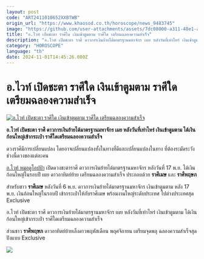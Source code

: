 ```yaml
---
layout: post
code: "ART2411010652XXBTWB"
origin_url: "https://www.khaosod.co.th/horoscope/news_9483745"
image: "https://github.com/user-attachments/assets/7dc08000-a311-48e1-a0fa-be6367c4c869"
title: "อ.ไวท์ เปิดชะตา ราศีใด เงินเข้าตูมตาม ราศีใด เตรียมฉลองความสำเร็จ"
description: "อ.ไวท์ เปิดชะตา ราศี ดาวการเงินย้ายได้มาตรฐานมหาจักร เผย หลังวันที่เท่าไหร่ เงินเข้าตูมตาม ได้เงินก้อนใหญ่เข้ากระเป๋า ราศีใดเตรียมฉลองความสำเร็จ "
category: "HOROSCOPE"
language: "th"
date: 2024-11-01T14:45:26.080Z
---
```


# อ.ไวท์ เปิดชะตา ราศีใด เงินเข้าตูมตาม ราศีใด เตรียมฉลองความสำเร็จ

[![อ.ไวท์ เปิดชะตา ราศีใด เงินเข้าตูมตาม ราศีใด เตรียมฉลองความสำเร็จ](https://www.khaosod.co.th/wpapp/uploads/2024/10/Zodiac-horoscope.jpg "อ.ไวท์ เปิดชะตา ราศีใด เงินเข้าตูมตาม ราศีใด เตรียมฉลองความสำเร็จ")](https://www.khaosod.co.th/wpapp/uploads/2024/10/Zodiac-horoscope.jpg)

**อ.ไวท์ เปิดชะตา ราศี ดาวการเงินย้ายได้มาตรฐานมหาจักร เผย หลังวันที่เท่าไหร่ เงินเข้าตูมตาม ได้เงินก้อนใหญ่เข้ากระเป๋า ราศีใดเตรียมฉลองความสำเร็จ**

ดวงราศีมีการเปลี่ยนแปลง โดยอาจเปลี่ยนแปลงทั้งในทางที่ดีและเปลี่ยนแปลงในทาง ที่ต้องระมัดระวังช่วงนี้ดวงของแต่ละคน

[อ.ไวท์ หมอดูโอปป้า](https://www.facebook.com/photo?fbid=963901118464255&set=a.204741691046872&locale=th_TH) เปิดดวงชะตาราศี ดาวการเงินย้ายได้มาตรฐานมหาจักร หลังวันที่ 17 พ.ย. ได้เงินก้อนใหญ่ในรอบปี เผย ดาวอาทิตย์ย้าย เตรียมฉลองความสำเร็จ ประกอบด้วย **ราศีเมษ** และ **ราศีพฤษภ**

สำหรับชาว **ราศีเมษ** หลังวันที่ 6 พ.ย. ดาวการเงินย้ายได้มาตรฐานมหาจักร เงินเข้าตูมตาม หลัง 17 พ.ย. เงินก้อนใหญ่ในรอบปี เข้ากระเป๋าให้กับราศีเมษ พร้อมงานใหญ่ระดับประเทศ ไปต่างประเทศสุด Exclusive

อ.ไวท์ เปิดชะตา ราศี ดาวการเงินย้ายได้มาตรฐานมหาจักร เผย หลังวันที่เท่าไหร่ เงินเข้าตูมตาม ได้เงินก้อนใหญ่เข้ากระเป๋า ราศีใดเตรียมฉลองความสำเร็จ

ส่วนชาว **ราศีพฤษภ** ดาวอาทิตย์ย้ายเล็งดาวพฤหัสเดือน พฤศจิกายน เตรียมจุดพลุ ฉลองความสำเร็จสุดปังแบบ Exclusive

[![](https://www.khaosod.co.th/wpapp/uploads/2024/10/31-ดวง1.jpg)](https://www.khaosod.co.th/wpapp/uploads/2024/10/31-ดวง1.jpg)
